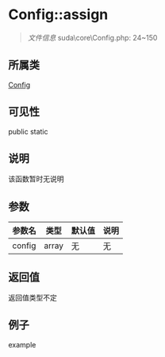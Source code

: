 # Config::assign

> *文件信息* suda\core\Config.php: 24~150
## 所属类 

[Config](../Config.md)

## 可见性

  public  static
## 说明

该函数暂时无说明

## 参数

 
| 参数名 | 类型 | 默认值 | 说明 |
|--------|-----|-------|-------|
 | config |  array | 无 | 无 |
## 返回值
返回值类型不定
## 例子

example